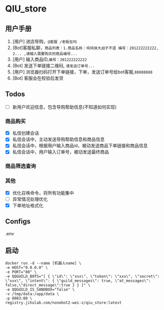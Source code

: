 # QIU_store
## 用户手册
1. [用户] 进店导购，`@客服 /老板在吗`
2. [Bot]客服私聊，`商品列表：1.商品名称：鸠鸠侠大战子不语 编号：201222222222, 2... ,请输入需要购买的商品编号...`
3. [用户] 输入商品ID,`编号：201222222222`
4. [Bot] 发送下单链接二维码, `请发送订单号...`
4. [用户] 浏览器扫码打开下单链接，下单，发送订单号给bot客服,`88888888`
5. [Bot] 客服会在校验后发货

## Todos
- [ ] 新用户欢迎信息，包含导购帮助信息(不知道如何实现)
### 商品购买
- [x] 私信创建会话
- [x] 私信会话中，主动发送导购帮助信息和商品信息
- [x] 私信会话中，根据用户输入商品id，被动发送商品下单链接和商品信息
- [x] 私信会话中，用户输入订单号，被动发送最终商品

### 商品筛选查询

### 其他
- [x] 优化召唤命令，将所有功能集中
- [ ] 异常情况处理优化
- [x] 下单地址格式化
## Configs
.env

## 启动
```
docker run -d --name [机器人name] \ 
-e HOST="0.0.0.0" \
-e PORT="80" \
-e QQGUILD_BOTS="[ { \"id\": \"xxx\", \"token\": \"xxx\", \"secret\": \"xxx\", \"intent\": { \"guild_messages\": true, \"at_messages\": false,\"direct_message\":true } } ]" \
-e QQGUILD_IS_SANDBOX="false" \
-v /tmp/data:/app/data \
-p 8083:80 \
registry.jihulab.com/nonebot2-wei-z/qiu_store:latest
```
